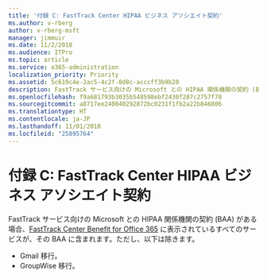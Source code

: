 ```yaml
---
title: '付録 C: FastTrack Center HIPAA ビジネス アソシエイト契約'
ms.author: v-rberg
author: v-rberg-msft
manager: jimmuir
ms.date: 11/2/2018
ms.audience: ITPro
ms.topic: article
ms.service: o365-administration
localization_priority: Priority
ms.assetid: 5c619c4e-2ac5-4c2f-8d8c-acccff3b9b20
description: FastTrack サービス向けの Microsoft との HIPAA 関係機関の契約 (BAA) がある場合、FastTrack Center Benefit for Office 365 に表示されているすべてのサービスが、その BAA に含まれます。ただし、以下は除きます。
ms.openlocfilehash: f9a681793b3035b548598ebf2430f287c2757f78
ms.sourcegitcommit: a8717ee240040292872bc0231f1fb2a22b846806
ms.translationtype: HT
ms.contentlocale: ja-JP
ms.lasthandoff: 11/01/2018
ms.locfileid: "25895764"
---
```

# <a name="appendix-c---fasttrack-center-hipaa-business-associate-agreement"></a>付録 C: FastTrack Center HIPAA ビジネス アソシエイト契約

FastTrack サービス向けの Microsoft との HIPAA 関係機関の契約 (BAA) がある場合、[FastTrack Center Benefit for Office 365](O365-fasttrack-benefit-for-office-365.md) に表示されているすべてのサービスが、その BAA に含まれます。ただし、以下は除きます。 
  
- Gmail 移行。   
- GroupWise 移行。
    

